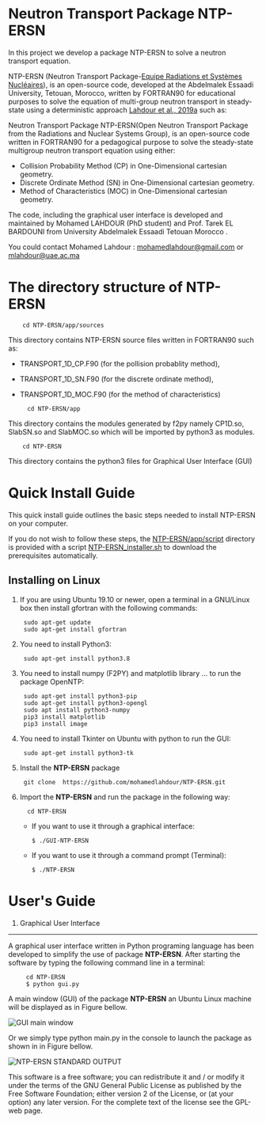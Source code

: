 # Neutron Transport Package NTP-ERSN

In this project we develop a package NTP-ERSN to solve a neutron transport equation.


NTP-ERSN (Neutron Transport Package-[Equipe Radiations et Systèmes Nucléaires](http://ersn.uae.ma/)), is an open-source code, developed at the Abdelmalek Essaadi University, Tetouan, Morocco, written by FORTRAN90 for educational purposes to solve the equation of multi-group neutron transport in steady-state using a deterministic approach [Lahdour et al., 2019a](https://doi.org/10.1016/j.apradiso.2018.12.004) such as:


Neutron Transport Package NTP-ERSN(Open Neutron Transport Package from the Radiations and Nuclear Systems Group), is an open-source code written in FORTRAN90 for a pedagogical purpose to solve the steady-state multigroup neutron transport equation using either:

* Collision Probability Method (CP) in One-Dimensional cartesian geometry. 
* Discrete Ordinate Method (SN) in One-Dimensional cartesian geometry. 
* Method of Characteristics (MOC) in One-Dimensional cartesian geometry. 

The code, including the graphical user interface is developed and maintained by Mohamed LAHDOUR (PhD student) and Prof. Tarek EL BARDOUNI from University Abdelmalek Essaadi Tetouan Morocco .

You could contact Mohamed Lahdour : mohamedlahdour@gmail.com or mlahdour@uae.ac.ma

The directory structure of NTP-ERSN
=============

        cd NTP-ERSN/app/sources

This directory contains NTP-ERSN source files written in FORTRAN90 such as:

* TRANSPORT_1D_CP.F90 (for the pollision probablity method),
* TRANSPORT_1D_SN.F90 (for the discrete ordinate method),
* TRANSPORT_1D_MOC.F90 (for the method of characteristics)

        cd NTP-ERSN/app

This directory contains the modules generated by f2py namely CP1D.so, SlabSN.so and SlabMOC.so which will be imported by python3 as modules.

        cd NTP-ERSN

This directory contains the python3 files for Graphical User Interface (GUI)

Quick Install Guide
=============

This quick install guide outlines the basic steps needed to install NTP-ERSN on your computer.

If you do not wish to follow these steps, the [NTP-ERSN/app/script](https://github.com/mohamedlahdour/NTP-ERSN/tree/master/script) directory is provided with a script [NTP-ERSN_installer.sh](https://github.com/mohamedlahdour/NTP-ERSN/tree/master/script) to download the prerequisites automatically.

Installing on Linux
-------------------

1. If you are using Ubuntu 19.10 or newer, open a terminal in a GNU/Linux box then install gfortran with the following commands:

        sudo apt-get update
        sudo apt-get install gfortran

2. You need to install Python3:

        sudo apt-get install python3.8

3. You need to install numpy (F2PY) and matplotlib library ... to run the package OpenNTP:

        sudo apt-get install python3-pip
        sudo apt-get install python3-opengl
        sudo apt install python3-numpy
        pip3 install matplotlib
        pip3 install image


4. You need to install Tkinter on Ubuntu with python to run the GUI:

        sudo apt-get install python3-tk 

5. Install the **NTP-ERSN** package

        git clone  https://github.com/mohamedlahdour/NTP-ERSN.git

6. Import the **NTP-ERSN** and run the package in the following way:
    
         cd NTP-ERSN
    
   * If you want to use it through a graphical interface:

         $ ./GUI-NTP-ERSN

   * If you want to use it through a command prompt (Terminal):

         $ ./NTP-ERSN

User's Guide
============

1. Graphical User Interface
--------------------------

A graphical user interface written in Python programing language has been developed to simplify the use of package **NTP-ERSN**.
After starting the software by typing the following command line in a terminal:

         cd NTP-ERSN
         $ python gui.py

A main window (GUI) of the package **NTP-ERSN** an Ubuntu Linux machine will be displayed as in Figure bellow.

![GUI main window](https://github.com/mohamedlahdour/NTP-ERSN/tree/master/doc/_images/gui1.png)

Or we simply type python main.py in the console to launch the package as shown in in Figure bellow.

![NTP-ERSN STANDARD OUTPUT](https://github.com/mohamedlahdour/NTP-ERSN/tree/master/doc/_images/terminal.png)

This software is a free software; you can redistribute it and / or modify it under the terms of the GNU General Public License as published by the Free Software Foundation; either version 2 of the License, or (at your option) any later version. For the complete text of the license see the GPL-web page.
